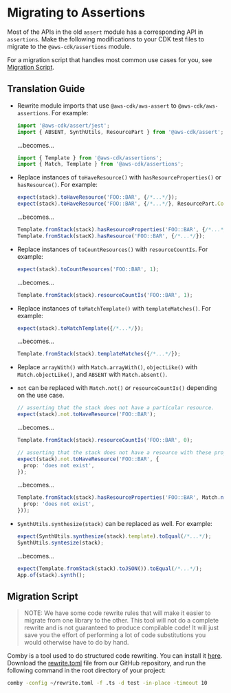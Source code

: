 # Migrating to Assertions

Most of the APIs in the old `assert` module has a corresponding API in `assertions`.
Make the following modifications to your CDK test files to migrate to the
`@aws-cdk/assertions` module.

For a migration script that handles most common use cases for you, see
[Migration Script](migration-script).

## Translation Guide

- Rewrite module imports that use `@aws-cdk/aws-assert` to `@aws-cdk/aws-assertions`.
  For example:

  ```ts
  import '@aws-cdk/assert/jest';
  import { ABSENT, SynthUtils, ResourcePart } from '@aws-cdk/assert';
  ```

  ...becomes...

  ```ts
  import { Template } from '@aws-cdk/assertions';
  import { Match, Template } from '@aws-cdk/assertions';
  ```

- Replace instances of `toHaveResource()` with `hasResourceProperties()` or `hasResource()`.
  For example:

  ```ts
  expect(stack).toHaveResource('FOO::BAR', {/*...*/});
  expect(stack).toHaveResource('FOO::BAR', {/*...*/}, ResourcePart.CompleteDefinition);
  ```

  ...becomes...

  ```ts
  Template.fromStack(stack).hasResourceProperties('FOO::BAR', {/*...*/});
  Template.fromStack(stacK).hasResource('FOO::BAR', {/*...*/});
  ```

- Replace instances of `toCountResources()` with `resourceCountIs`. For example:

  ```ts
  expect(stack).toCountResources('FOO::BAR', 1);
  ```

  ...becomes...

  ```ts
  Template.fromStack(stack).resourceCountIs('FOO::BAR', 1);
  ```
- Replace instances of `toMatchTemplate()` with `templateMatches()`. For example:

  ```ts
  expect(stack).toMatchTemplate({/*...*/});
  ```

  ...becomes...

  ```ts
  Template.fromStack(stack).templateMatches({/*...*/});
  ```

- Replace `arrayWith()` with `Match.arrayWith()`, `objectLike()` with `Match.objectLike()`, and
  `ABSENT` with `Match.absent()`.

- `not` can be replaced with `Match.not()` _or_ `resourceCountIs()` depending on the use case.

  ```ts
  // asserting that the stack does not have a particular resource.
  expect(stack).not.toHaveResource('FOO::BAR');
  ```

  ...becomes...

  ```ts
  Template.fromStack(stack).resourceCountIs('FOO::BAR', 0);
  ```

  ```ts
  // asserting that the stack does not have a resource with these properties
  expect(stack).not.toHaveResource('FOO::BAR', {
    prop: 'does not exist',
  });
  ```

  ...becomes...

  ```ts
  Template.fromStack(stack).hasResourceProperties('FOO::BAR', Match.not({
    prop: 'does not exist',
  }));
  ```

- `SynthUtils.synthesize(stack)` can be replaced as well. For example:

  ```ts
  expect(SynthUtils.synthesize(stack).template).toEqual(/*...*/);
  SynthUtils.syntesize(stack);
  ```

  ...becomes...

  ```ts
  expect(Template.fromStack(stack).toJSON()).toEqual(/*...*/);
  App.of(stack).synth();
  ```

## Migration Script

> NOTE: We have some code rewrite rules that will make it easier to migrate from one library
> to the other. This tool will not do a complete rewrite and is not guaranteed to produce 
> compilable code! It will just save you the effort of performing a lot of code substitutions 
> you would otherwise have to do by hand.

Comby is a tool used to do structured code rewriting. You can install it
[here](https://comby.dev/). Download the [rewrite.toml](rewrite.toml) file from our GitHub
repository, and run the following command in the root directory of your project:

```bash
comby -config ~/rewrite.toml -f .ts -d test -in-place -timeout 10
```
